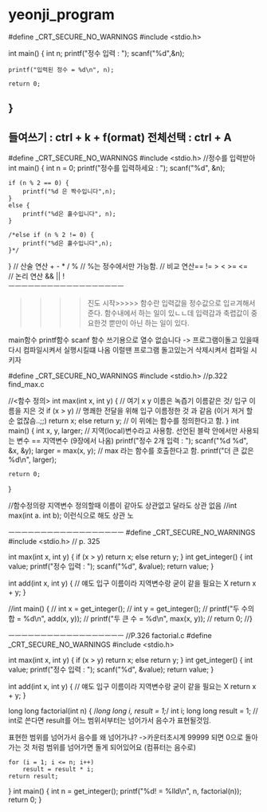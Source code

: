 # yeonji_program
#define _CRT_SECURE_NO_WARNINGS
#include <stdio.h>

int main() {
	int n;
	printf("정수 입력 : ");
	scanf("%d",&n);

	printf("입력된 정수 = %d\n", n);

	return 0;
}
-----------------------------------
들여쓰기 : ctrl + k + f(ormat)
전체선택 : ctrl + A
-----------------------------------

#define _CRT_SECURE_NO_WARNINGS
#include <stdio.h>
//정수를 입력받아
int main() {
	int n = 0;
	printf("정수를 입력하세요 : ");
	scanf("%d", &n);

	if (n % 2 == 0) {
		printf("%d 은 짝수입니다",n);
	}
	else {
		printf("%d은 홀수입니다", n);
	}

	/*else if (n % 2 != 0) {
		printf("%d은 홀수입니다",n);
	}*/
		
}
// 산술 연산 + - * / % 
// %는 정수에서만 가능함.
// 비교 연산== != > <  >=  <=   
// 논리 연산  &&  ||  !   
ㅡㅡㅡㅡㅡㅡㅡㅡㅡㅡㅡㅡㅡㅡㅡㅡㅡㅡ
>>>>진도 시작>>>>>
함수란 입력값을 정수값으로 입ㄹ겨해서 준다.
함수내에서 하는 일이 있ㄴㄴ데
입력갑과 축렵값이 중요한것 뿐만이 아닌 하는 일이 있다.


main함수
printf함수
scanf 함수
쓰기용으로 열수 없습니다
-> 프로그램이돌고 있을때 다시 컴파일시켜서 실행시킬떄 나옴
이럴땐 프로그램 돌고있는거 삭제시켜서 컴파일 시키자



#define _CRT_SECURE_NO_WARNINGS
#include <stdio.h>
//p.322 find_max.c

//<함수 정의>
int max(int x, int y) { // 여기 x y 이름은 녹즙기 이름같은 것/ 입구 이름을 지은 것
	if (x > y) // 명쾌한 전달을 위해 입구 이름정한 것 과 같음 (이거 저거 할 순 없잖슴..;;)
		return x;
	else 
		return y;  // 이 위에는 함수를 정의한다고 함.
}
int main() {
	int x, y, larger; // 지역(local)변수라고 사용함. 선언된 블락 안에서만 사용되는 변수 == 지역변수 (9장에서 나옴)
	printf("정수 2개 입력 : ");
	scanf("%d %d", &x, &y);
	larger = max(x, y); // max 라는 함수를 호출한다고 함. 
	printf("더 큰 값은 %d\n", larger);

	return 0;
}

//함수정의랑 지역변수 정의할때 이름이 같아도 상관없고 달라도 상관 없음
//int max(int a. int b); 이런식으로 해도 상관 노

ㅡㅡㅡㅡㅡㅡㅡㅡㅡㅡㅡㅡㅡㅡㅡㅡㅡㅡ
#define _CRT_SECURE_NO_WARNINGS
#include <stdio.h>
// p. 325


int max(int x, int y) {
	if (x > y)
		return x;
	else
		return y;
}
int get_integer() {
	int value;
	printf("정수 입력 : ");
	scanf("%d", &value);
	return value;
}

int add(int x, int y) { // 얘도 입구 이름이라 지역변수랑 굳이 같을 필요는 X 
	return x + y;
}

//int main() {
//	int x = get_integer();
//	int y = get_integer();
//	printf("두 수의 합 = %d\n", add(x, y));
//	printf("두 큰 수 = %d\n", max(x, y));
//	return 0;
//}


ㅡㅡㅡㅡㅡㅡㅡㅡㅡㅡㅡㅡㅡㅡㅡㅡㅡㅡ
//P.326 factorial.c
#define _CRT_SECURE_NO_WARNINGS
#include <stdio.h>

int max(int x, int y) {
	if (x > y)
		return x;
	else
		return y;
}
int get_integer() {
	int value;
	printf("정수 입력 : ");
	scanf("%d", &value);
	return value;
}

int add(int x, int y) { // 얘도 입구 이름이라 지역변수랑 굳이 같을 필요는 X 
	return x + y;
}


long long factorial(int n) {
	/*long long i, result = 1;*/
	int i;
	long long result = 1;
// int로 쓴다면 result를 어느 범위서부터는 넘어가서 음수가 표현될것임.

표현한 범위를 넘어가서 음수를 왜 넘어가냐?
->카운터초시계 99999 되면 0으로 돌아가는 것 처럼
범위를 넘어가면 돌게 되어있어요 (컴퓨터는 음수로)


	for (i = 1; i <= n; i++)
		result = result * i;
	return result;
}
int main() {
	int n = get_integer();
	printf("%d! = %lld\n", n, factorial(n));
	return 0;
}
